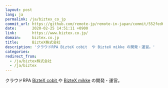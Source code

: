 ```yaml
---
layout: post
lang: ja
permalink: /ja/biztex_co_jp
commit_url: https://github.com/remote-jp/remote-in-japan/commit/552fed65743f6edf9574520d6999d6621260f5a5
date:       2020-02-25 14:51:11 +0900
link:       https://www.biztex.co.jp/
domain:     biztex.co.jp
title:      BizteX株式会社
description: 'クラウドRPA BizteX cobit  や BizteX mikke の開発・運営。'
categories: 
redirect_from:
  - /ja/biztex株式会社
  - /ja/biztex
---
```


<p>クラウドRPA <a href="https://service.biztex.co.jp/">BizteX cobit </a> や <a href="https://service.biztex.co.jp/mikke/">BizteX mikke</a> の開発・運営。</p>

